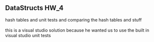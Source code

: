 ## DataStructs HW_4 
hash tables and unit tests and comparing the hash tables and stuff \
\
this is a visual studio solution because he wanted us to use the built in visual studio unit tests

